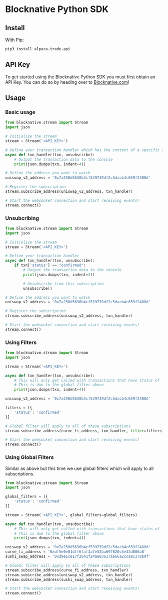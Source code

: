 # Blocknative Python SDK

## Install
With Pip:
```bash
pip3 install alpaca-trade-api
```

## API Key
To get started using the Blocknative Python SDK you must first obtain an API Key. You can do so by heading over to [Blocknative.com](https://explorer.blocknative.com/account)!

## Usage

### Basic usage

```python
from blocknative.stream import Stream
import json

# Initialize the stream
stream = Stream('<API_KEY>')

# Define your transaction handler which has the context of a specific subscription.
async def txn_handler(txn, unsubscribe):
    # Output the transaction data to the console
    print(json.dumps(txn, indent=4))

# Define the address you want to watch
uniswap_v2_address = '0x7a250d5630b4cf539739df2c5dacb4c659f2488d'

# Register the subscription
stream.subscribe_address(uniswap_v2_address, txn_handler)

# Start the websocket connection and start receiving events!
stream.connect()
```

### Unsubcribing

```python
from blocknative.stream import Stream
import json

# Initialize the stream
stream = Stream('<API_KEY>')

# Define your transaction handler
async def txn_handler(txn, unsubscribe):
    if txn['status'] == "confirmed":
        # Output the transaction data to the console
        print(json.dumps(txn, indent=4))

        # Unsubscribe from this subscription
        unsubscribe()

# Define the address you want to watch
uniswap_v2_address = '0x7a250d5630b4cf539739df2c5dacb4c659f2488d'

# Register the subscription
stream.subscribe_address(uniswap_v2_address, txn_handler)

# Start the websocket connection and start receiving events!
stream.connect()
```

### Using Filters

```python
from blocknative.stream import Stream
import json

stream = Stream('<API_KEY>')

async def txn_handler(txn, unsubscribe):
    # This will only get called with transactions that have status of 'confirmed'
    # This is due to the global filter above
    print(json.dumps(txn, indent=4))

uniswap_v2_address = '0x7a250d5630b4cf539739df2c5dacb4c659f2488d'

filters = [{
    'status': 'confirmed'
}]

# Global filter will apply to all of these subscriptions
stream.subscribe_address(curve_fi_address, txn_handler, filter=filters)

# Start the websocket connection and start receiving events!
stream.connect()
```


### Using Global Filters

Similar as above but this time we use global filters which will apply to all subscriptions.

```python
from blocknative.stream import Stream
import json

global_filters = [{
    'status': 'confirmed'
}]

stream = Stream('<API_KEY>', global_filters=global_filters)

async def txn_handler(txn, unsubscribe):
    # This will only get called with transactions that have status of 'confirmed'
    # This is due to the global filter above
    print(json.dumps(txn, indent=4))

uniswap_v2_address = '0x7a250d5630b4cf539739df2c5dacb4c659f2488d'
curve_fi_address = '0xdf5e0e81dff6faf3a7e52ba697820c5e32d806a8'
sushi_swap_address = '0xd9e1ce17f2641f24ae83637ab66a2cca9c378b9f'

# Global filter will apply to all of these subscriptions
stream.subscribe_address(curve_fi_address, txn_handler)
stream.subscribe_address(uniswap_v2_address, txn_handler)
stream.subscribe_address(sushi_swap_address, txn_handler)

# Start the websocket connection and start receiving events!
stream.connect()
```